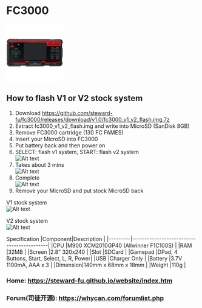 # FC3000
![Alt text](imgs/main.jpg)

## How to flash V1 or V2 stock system
1. Download https://github.com/steward-fu/fc3000/releases/download/v1.0/fc3000_v1_v2_flash.img.7z
2. Extract fc3000_v1_v2_flash.img and write into MicroSD (SanDisk 8GB)
3. Remove FC3000 cartridge (130 FC FAMES)
4. Insert your MicroSD into FC3000
5. Put battery back and then power on
6. SELECT: flash v1 system, START: flash v2 system  
![Alt text](https://steward-fu.github.io/website/handheld/fc3000/v1v2_flash/4.jpg)
7. Takes about 3 mins  
![Alt text](https://steward-fu.github.io/website/handheld/fc3000/v1v2_flash/6.jpg)
8. Complete  
![Alt text](https://steward-fu.github.io/website/handheld/fc3000/v1v2_flash/8.jpg)
9. Remove your MicroSD and put stock MicroSD back  
  
V1 stock system  
![Alt text](https://steward-fu.github.io/website/handheld/fc3000/v1v2_flash/10.jpg)
  
V2 stock system  
![Alt text](https://steward-fu.github.io/website/handheld/fc3000/v1v2_flash/11.jpg)
  
Specification
|Component|Description                                |
|---------|-------------------------------------------|
|CPU      |M900 XCM2010GP40 (Allwinner F1C100S)       |
|RAM      |32MB                                       |
|Screen   |2.8" 320x240                               |
|Slot     |SDCard                                     |
|Gamepad  |DPad, 4 Buttons, Start, Select, L, R, Power|
|USB      |Charger Only                               |
|Battery  |3.7V 1100mA, AAA x 3                       |
|Dimension|140mm x 68mm x 18mm                        |
|Weight   |110g                                       |
  
### Home: https://steward-fu.github.io/website/index.htm
### Forum(司徒开源): https://whycan.com/forumlist.php
